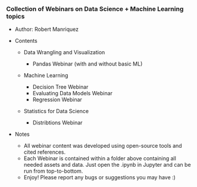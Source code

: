 ### Collection of Webinars on Data Science + Machine Learning topics

* Author: Robert Manriquez

* Contents

  - Data Wrangling and Visualization
    - Pandas Webinar (with and without basic ML)

  - Machine Learning
    - Decision Tree Webinar
    - Evaluating Data Models Webinar
    - Regression Webinar

  - Statistics for Data Science
    - Distribtions Webinar


* Notes
  - All webinar content was developed using open-source tools and cited references.
  - Each Webinar is contained within a folder above containing all needed assets and data.  Just open the .ipynb in Jupyter and can be run from top-to-bottom.
  - Enjoy!  Please report any bugs or suggestions you may have :)
